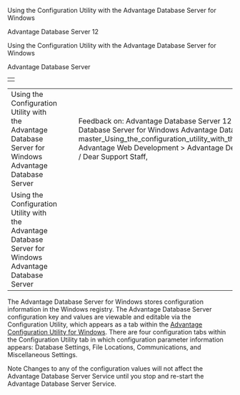 Using the Configuration Utility with the Advantage Database Server for Windows




Advantage Database Server 12  

Using the Configuration Utility with the Advantage Database Server for Windows

Advantage Database Server

|  |
| --- |
|  |

|  |  |  |  |  |
| --- | --- | --- | --- | --- |
| Using the Configuration Utility with the Advantage Database Server for Windows  Advantage Database Server |  |  | Feedback on: Advantage Database Server 12 - Using the Configuration Utility with the Advantage Database Server for Windows Advantage Database Server master\_Using\_the\_configuration\_utility\_with\_the\_advantage\_database\_server\_for\_windows\_nt\_2000\_2003 Advantage Web Development > Advantage Delphi OData Client > Delphi OData Components > TODataSet / Dear Support Staff, |  |
| Using the Configuration Utility with the Advantage Database Server for Windows  Advantage Database Server |  |  |  |  |

The Advantage Database Server for Windows stores configuration information in the Windows registry. The Advantage Database Server configuration key and values are viewable and editable via the Configuration Utility, which appears as a tab within the [Advantage Configuration Utility for Windows](master_advantage_configuration_utility_for_windows_nt_2000_2003.htm). There are four configuration tabs within the Configuration Utility tab in which configuration parameter information appears: Database Settings, File Locations, Communications, and Miscellaneous Settings.

Note Changes to any of the configuration values will not affect the Advantage Database Server Service until you stop and re-start the Advantage Database Server Service.